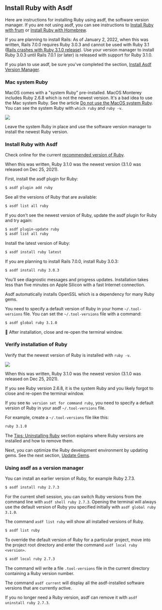 ## Install Ruby with Asdf

Here are instructions for installing Ruby using asdf, the software version manager. If you are not using asdf, you can see instructions to [Install Ruby with frum](/ruby/14.html) or [Install Ruby with Homebrew](/ruby/13.html).

If you are planning to install Rails: As of January 2, 2022, when this was written, Rails 7.0.0 requires Ruby 3.0.3 and cannot be used with Ruby 3.1 ([Rails crashes with Ruby 3.1.0 release](https://github.com/rails/rails/issues/43998)). Use your version manager to install Ruby 3.0.3 until Rails 7.0.1 (or later) is released with support for Ruby 3.1.0.

If you plan to use asdf, be sure you've completed the section, [Install Asdf Version Manager](/rubyonrails/5.html).

### Mac system Ruby

MacOS comes with a "system Ruby" pre-installed. MacOS Monterey includes Ruby 2.6.8 which is not the newest version. It's a bad idea to use the Mac system Ruby. See the article [Do not use the MacOS system Ruby](/faq/do-not-use-mac-system-ruby/index.html). You can see the system Ruby with `which ruby` and `ruby -v`.

![](/assets/images/ruby/macos-system-ruby.png)

Leave the system Ruby in place and use the software version manager to install the newest Ruby version.

### Install Ruby with Asdf

Check online for the current [recommended version of Ruby](http://www.ruby-lang.org/en/downloads/).

When this was written, Ruby 3.1.0 was the newest version (3.1.0 was released on Dec 25, 2021).

First, install the asdf plugin for Ruby:

```bash
$ asdf plugin add ruby
```

See all the versions of Ruby that are available:

```bash
$ asdf list all ruby
```

If you don't see the newest version of Ruby, update the asdf plugin for Ruby and try again:

```bash
$ asdf plugin-update ruby
$ asdf list all ruby
```

Install the latest version of Ruby:

```bash
$ asdf install ruby latest
```

If you are planning to install Rails 7.0.0, install Ruby 3.0.3:

```bash
$ asdf install ruby 3.0.3
```

You’ll see diagnostic messages and progress updates. Installation takes less than five minutes on Apple Silicon with a fast Internet connection.

Asdf automatically installs OpenSSL which is a dependency for many Ruby gems.

You need to specify a default version of Ruby in your home `~/.tool-versions` file. You can set the `~/.tool-versions` file with a command:

```bash
$ asdf global ruby 3.1.0
```

🚩 After installation, close and re-open the terminal window.

### Verify installation of Ruby

Verify that the newest version of Ruby is installed with `ruby -v`.

![](/assets/images/ruby/verify-ruby-install.png)

When this was written, Ruby 3.1.0 was the newest version (3.1.0 was released on Dec 25, 2021).

If you see Ruby version 2.6.8, it is the system Ruby and you likely forgot to close and re-open the terminal window.

If you see `No version set for command ruby`, you need to specify a default version of Ruby in your asdf `~/.tool-versions` file.

For example, create a `~/.tool-versions` file like this:

```bash
ruby 3.1.0
```

The [Tips: Uninstalling Ruby](/ruby/9.html) section explains where Ruby versions are installed and how to remove them.

Next, you can optimize the Ruby development environment by updating gems. See the next section, [Update Gems](/rubyonrails/8.html).

### Using asdf as a version manager

You can install an earlier version of Ruby, for example Ruby 2.7.3.

```bash
$ asdf install ruby 2.7.3
```

For the current shell session, you can switch Ruby versions from the command line with `asdf shell ruby 2.7.3`. Opening the terminal will always use the default version of Ruby you specified initially with `asdf global ruby 3.1.0`.

The command `asdf list ruby` will show all installed versions of Ruby.

```bash
$ asdf list ruby
```

To override the default version of Ruby for a particular project, move into the project root directory and enter the command `asdf local ruby <version>`.

```bash
$ asdf local ruby 2.7.3
```

The command will write a file `.tool-versions` file in the current directory containing a Ruby version number.

The command `asdf current` will display all the asdf-installed software versions that are currently active.

If you no longer need a Ruby version, asdf can remove it with `asdf uninstall ruby 2.7.3`.

